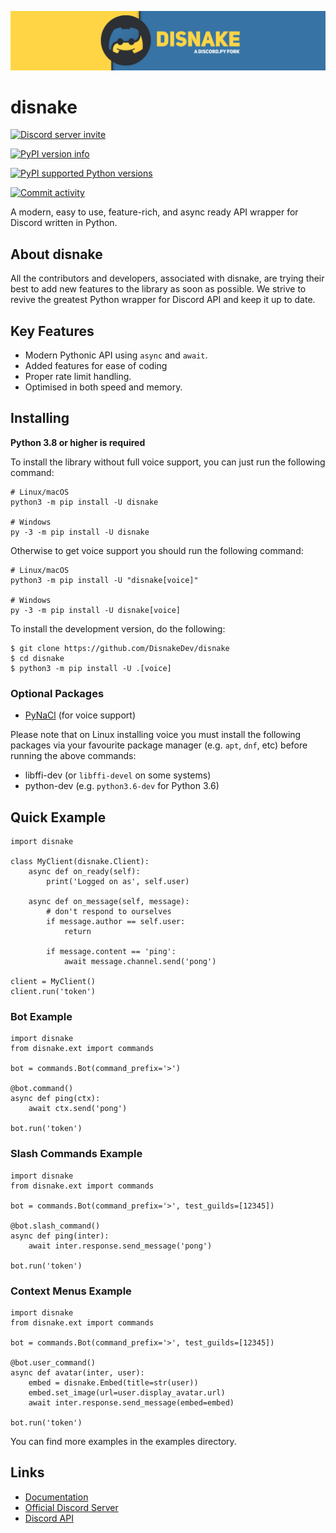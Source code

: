 ![Disnake Banner](./assets/banner.png)

disnake
=======

[![Discord server invite](https://img.shields.io/discord/808030843078836254?color=5865f2&logo=discord&logoColor=ffffff)](https://discord.gg/gJDbCw8aQy)

[![PyPI version info](https://img.shields.io/pypi/v/disnake.svg)](https://pypi.python.org/pypi/disnake)

[![PyPI supported Python versions](https://img.shields.io/pypi/pyversions/disnake.svg)](https://pypi.python.org/pypi/disnake)

[![Commit activity](https://img.shields.io/github/commit-activity/w/DisnakeDev/disnake.svg)](https://github.com/DisnakeDev/disnake/commits)

A modern, easy to use, feature-rich, and async ready API wrapper for
Discord written in Python.

About disnake
-------------

All the contributors and developers, associated with disnake, are trying
their best to add new features to the library as soon as possible. We
strive to revive the greatest Python wrapper for Discord API and keep it
up to date.

Key Features
------------

-   Modern Pythonic API using `async` and `await`.
-   Added features for ease of coding
-   Proper rate limit handling.
-   Optimised in both speed and memory.

Installing
----------

**Python 3.8 or higher is required**

To install the library without full voice support, you can just run the
following command:

``` {.sh}
# Linux/macOS
python3 -m pip install -U disnake

# Windows
py -3 -m pip install -U disnake
```

Otherwise to get voice support you should run the following command:

``` {.sh}
# Linux/macOS
python3 -m pip install -U "disnake[voice]"

# Windows
py -3 -m pip install -U disnake[voice]
```

To install the development version, do the following:

``` {.sh}
$ git clone https://github.com/DisnakeDev/disnake
$ cd disnake
$ python3 -m pip install -U .[voice]
```

### Optional Packages

-   [PyNaCl](https://pypi.org/project/PyNaCl/) (for voice support)

Please note that on Linux installing voice you must install the
following packages via your favourite package manager (e.g. `apt`,
`dnf`, etc) before running the above commands:

-   libffi-dev (or `libffi-devel` on some systems)
-   python-dev (e.g. `python3.6-dev` for Python 3.6)

Quick Example
-------------

``` {.py}
import disnake

class MyClient(disnake.Client):
    async def on_ready(self):
        print('Logged on as', self.user)

    async def on_message(self, message):
        # don't respond to ourselves
        if message.author == self.user:
            return

        if message.content == 'ping':
            await message.channel.send('pong')

client = MyClient()
client.run('token')
```

### Bot Example

``` {.py}
import disnake
from disnake.ext import commands

bot = commands.Bot(command_prefix='>')

@bot.command()
async def ping(ctx):
    await ctx.send('pong')

bot.run('token')
```

### Slash Commands Example

``` {.py}
import disnake
from disnake.ext import commands

bot = commands.Bot(command_prefix='>', test_guilds=[12345])

@bot.slash_command()
async def ping(inter):
    await inter.response.send_message('pong')

bot.run('token')
```

### Context Menus Example

``` {.py}
import disnake
from disnake.ext import commands

bot = commands.Bot(command_prefix='>', test_guilds=[12345])

@bot.user_command()
async def avatar(inter, user):
    embed = disnake.Embed(title=str(user))
    embed.set_image(url=user.display_avatar.url)
    await inter.response.send_message(embed=embed)

bot.run('token')
```

You can find more examples in the examples directory.

Links
-----

-   [Documentation](https://docs.disnake.dev/)
-   [Official Discord Server](https://discord.gg/gJDbCw8aQy)
-   [Discord API](https://discord.gg/discord-api)
